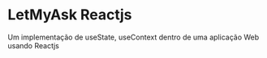 # LetMyAsk Reactjs
Um implementação de useState, useContext dentro de uma aplicação Web usando Reactjs
